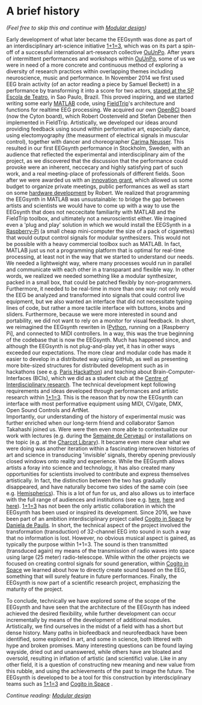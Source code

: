 # A brief history

_(Feel free to skip this and continue with [Modular design](design.md))_

Early development of what later became the EEGsynth was done as part of an interdisciplinary art-science 
initiative [1+1=3](http://oneplusoneisthree.org/), which was on its part a spin-off of a successful international art-research collective
[OuUnPo](http://www.ouunpo.org/). After years of intermittent performances and workshops within 
[OuUnPo](http://www.ouunpo.org/), some of us we were in need of a more concrete and continuous method of exploring a diversity of 
research practices within overlapping themes including neuroscience, music and performance. In November 2014 we first 
used EEG brain activity (of an actor reading a piece by Samuel Beckett) in a performance by transforming it into a score 
for two actors, [staged at the SP Escola de Teatro](http://www.eegsynth.org/?p=51), in Sao Paulo, Brazil.
This proved inspiring, and we started writing some early [MATLAB](https://www.mathworks.com) code, using [FieldTrip](www.fieldtriptoolbox.org)'s architecture and functions for realtime EEG processing. 
We acquired our own [OpenBCI](https://openbci.com/) board (now the Cyton board), which Robert Oostenveld and Stefan Debener 
then implemented in FieldTrip. Artistically, we developed our ideas around providing feedback using sound within 
performative art, especially dance, using electomyography (the measurment of electrical 
signals in muscular control), together with dancer and choreographer [Carima Neusser](http://www.carimaneusser.com/).
This resulted in our first EEGsynth performance in Stockholm, Sweden, with an audience that reflected the 
experimental and interdisciplinary aim of the project, as we discovered that the discussion that the performance could provoke were an inherent, neccecary
and highly satisfying part of such work, and a real meeting-place of professionals of different fields.
Soon after we were awarded us with an [innovation grant](http://www.innovativkultur.se/sv/projektsida/), 
which allowed us some budget to organize private meetings,
public performances as well as start on some [hardware development](http://www.eegsynth.org/?p=312) by Robert. We realized that programming the EEGsynth in MATLAB was unsustainable: to
bridge the gap between artists and scientists we would have to come up with a way to use the EEGsynth that does not 
neccecitate familiarity with MATLAB and the FieldTrip toolbox, and ultimately not a neuroscientist either. We imagined even a 'plug and play' solution in which we
would install the EEGSynth in a [Raspberry-Pi](https://www.raspberrypi.org/) (a small cheap mini-computer the size of a pack of cigarettes) that would 
output control signals for modular synthesizers. This would not be possible with a heavy commercial toolbox such as 
MATLAB. In fact, MATLAB just us not a programming platform that is optimal for real-time processing, at least not in the
way that we started to understand our needs. We needed a lightweight way, where many processes would run in parallel and
communicate with each other in a transparant and flexible way. In other words, we realized we needed something like a 
modular synthesizer, packed in a small box, that could be patched flexibly by non-programmers. Furthermore, it needed 
to be real-time in more than one way: not only would the EEG be analyzed and transformed into signals that could control
live equipment, but we also wanted an interface that did not necessitate typing lines of code, but rather
a more tactile interface with buttons, knobs and sliders. Furthermore, because we were more interested in sound and portability, we did not 
want to rely on a monitor for visual feedback. In short, we reimagined the EEGsynth rewriten in ([Python](https://www.python.org/), running on a [Raspberry Pi], and connected to MIDI controllers. In a way, this was the true 
beginning of the codebase that is now the EEGsynth. Much has happened since, and although the
EEGsynth is not plug-and-play yet, it has in other ways exceeded our expectations. The more clear and modular code 
has made it easier to develop in a distributed way using GitHub, as well as presenting more bite-sized structures for distributed 
development such as in hackathons (see e.g. [Paris Hackathon](http://www.eegsynth.org/?p=377)) and teaching about Brain-Computer-Interfaces (BCIs), 
which we did as a student club at the [Centre of Interdisciplinary research](https://cri-paris.org/criclubs/brain-control-club/). The technical development 
kept following requirements and ideas developed through performances and artistic research within [1+1=3](www.oneplusoneisthree.org). This is the
reason that by now the EEGsynth can interface with most performative equipment using MIDI, CV/gate, DMX, Open Sound 
Controls and ArtNet.  
Importantly, our understanding of the history of experimental music was further enriched when our long-term friend and 
collaborator Samon Takahashi joined us. Were were then even more able to contextualize our work with lectures (e.g. 
during the [Semaine de Cerveau](http://www.eegsynth.org/?p=1084)) or installations on the topic (e.g. at the [Charcot Library](http://www.eegsynth.org/?p=1512)). It became even more clear
what we were doing was another iteration within a fascinating interwoven histories of 
art and science in transducing 'invisible' signals, thereby opening previously closed windows onto reality and experience. 
While the EEGsynth allows artists a foray into science and technology, it has also created many opportunities for scientists 
involved to contribute and express themselves artistically. In fact, the distinction between the two has gradually disappeared, 
and have naturally become two sides of the same coin (see e.g. [Hemispherics](http://www.eegsynth.org/?p=1432)). This is a lot of fun for us, and also 
allows us to interface with the full range of audiences and institutions (see e.g. [here](http://www.eegsynth.org/?p=1103), [here](http://www.eegsynth.org/?p=1516) and [here](https://eegsynth.bandcamp.com/)).
[1+1=3](www.oneplusoneisthree.org) has not been the only artistic collaboration in which the EEGsynth has been used or inspired its development. 
Since 2016, we have been part of an ambition interdisciplinary project called [Cogito in Space](http://www.cogitoinspace.org/) by [Daniela de Paulis](https://www.danieladepaulis.com/). 
In short, the technical aspect
of the project involved the transformation (transduction) of 32-channel EEG into sound in such a way that no information 
is lost. However, no obvious musical aspect is gained, as typically the purpose within 1+1=3. The sound is then transmitted (transduced again) my means of the transmission of radio waves into space using large (25 meter) radio-telescope. While within the other projects we focused 
on creating control signals for sound generation, within [Cogito in Space](http://www.cogitoinspace.org/) we learned about how to directly create sound based on the
EEG, something that will surely feature in future performances. Finally, the EEGsynth is now part of a scientific research project, 
emphasizing the maturity of the project. 

To conclude, technically we have explored some of the scope of the EEGsynth and have seen that the architecture of the EEGsynth has 
indeed achieved the desired flexibility, while further development can occur incrementally by means of the development 
of additional modules. Artistically, we find ourselves in the midst of a field with has a short but dense history.
Many paths in biofeedback and neurofeedback have been identified, some explored in art, and some in science, both littered with
hype and broken promises. Many interesting questions can be found laying wayside, dried out and unanswered, while others have are 
bloated and oversold, resulting in inflation of artistic (and scientific) value. Like in any other field, it is a
question of constructing new meaning and new value from this rubble, and using the achievements of the past to image the 
future. The EEGsynth is developed to be a tool for this construction by interdsciplinary teams such as [1+1=3](www.oneplusoneisthree.org) and [Cogito in Space](http://www.cogitoinspace.org/) .

_Continue reading: [Modular design](design.md)_
